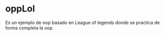 # oppLol
Es un ejemplo de oop basado en League of legends donde se practica de forma completa la oop
